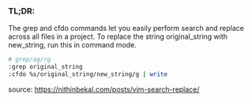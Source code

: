 ### TL;DR:
The grep and cfdo commands let you easily perform search and replace across all files in a project. 
To replace the string original_string with new_string, run this in command mode.
```sh
# grep/ag/rg
:grep original_string
:cfdo %s/original_string/new_string/g | write
```
source: https://nithinbekal.com/posts/vim-search-replace/
